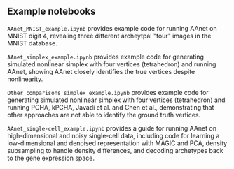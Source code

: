 ## Example notebooks

`AAnet_MNIST_example.ipynb` provides example code for running AAnet on MNIST digit 4, revealing three different archeytpal "four" images in the MNIST database.

`AAnet_simplex_example.ipynb` provides example code for generating simulated nonlinear simplex with four vertices (tetrahedron) and running AAnet, showing AAnet closely identifies the true vertices despite nonlinearity.

`Other_comparisons_simplex_example.ipynb` provides example code for generating simulated nonlinear simplex with four vertices (tetrahedron) and running PCHA, kPCHA, Javadi et al. and Chen et al., demonstrating that other approaches are not able to identify the ground truth vertices.

`AAnet_single-cell_example.ipynb` provides a guide for running AAnet on high-dimensional and noisy single-cell data, including code for learning a low-dimensional and denoised representation with MAGIC and PCA, density subsampling to handle density differences, and decoding archetypes back to the gene expression space.